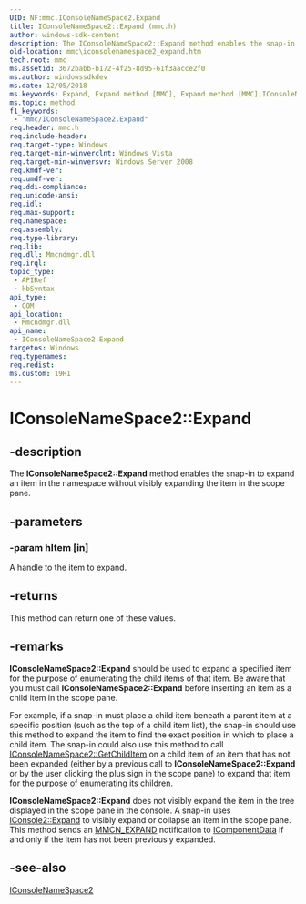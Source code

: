 ```yaml
---
UID: NF:mmc.IConsoleNameSpace2.Expand
title: IConsoleNameSpace2::Expand (mmc.h)
author: windows-sdk-content
description: The IConsoleNameSpace2::Expand method enables the snap-in to expand an item in the namespace without visibly expanding the item in the scope pane.
old-location: mmc\iconsolenamespace2_expand.htm
tech.root: mmc
ms.assetid: 3672babb-b172-4f25-8d95-61f3aacce2f0
ms.author: windowssdkdev
ms.date: 12/05/2018
ms.keywords: Expand, Expand method [MMC], Expand method [MMC],IConsoleNameSpace2 interface, IConsoleNameSpace2 interface [MMC],Expand method, IConsoleNameSpace2.Expand, IConsoleNameSpace2::Expand, _slate_iconsolenamespace2_expand, mmc.iconsolenamespace2_expand, mmc/IConsoleNameSpace2::Expand
ms.topic: method
f1_keywords: 
 - "mmc/IConsoleNameSpace2.Expand"
req.header: mmc.h
req.include-header: 
req.target-type: Windows
req.target-min-winverclnt: Windows Vista
req.target-min-winversvr: Windows Server 2008
req.kmdf-ver: 
req.umdf-ver: 
req.ddi-compliance: 
req.unicode-ansi: 
req.idl: 
req.max-support: 
req.namespace: 
req.assembly: 
req.type-library: 
req.lib: 
req.dll: Mmcndmgr.dll
req.irql: 
topic_type:
 - APIRef
 - kbSyntax
api_type:
 - COM
api_location:
 - Mmcndmgr.dll
api_name:
 - IConsoleNameSpace2.Expand
targetos: Windows
req.typenames: 
req.redist: 
ms.custom: 19H1
---
```


# IConsoleNameSpace2::Expand


## -description


The <b>IConsoleNameSpace2::Expand</b> method enables the snap-in to expand an item in the namespace without visibly expanding the item in the scope pane.


## -parameters




### -param hItem [in]

A handle to the item to expand.


## -returns



This method can return one of these values.




## -remarks



<b>IConsoleNameSpace2::Expand</b> should be used to expand a specified item for the purpose of enumerating the child items of that item. Be aware that you must call <b>IConsoleNameSpace2::Expand</b> before inserting an item as a child item in the scope pane.

For example, if a snap-in must place a child item beneath a parent item at a specific position (such as the top of a child item list), the snap-in should use this method to expand the item to find the exact position in which to place a child item. The snap-in could also use this method to call 
<a href="https://docs.microsoft.com/windows/desktop/api/mmc/nf-mmc-iconsolenamespace-getchilditem">IConsoleNameSpace2::GetChildItem</a> on a child item of an item that has not been expanded (either by a previous call to <b>IConsoleNameSpace2::Expand</b> or by the user clicking the plus sign in the scope pane) to expand that item for the purpose of enumerating its children.

<b>IConsoleNameSpace2::Expand</b> does not visibly expand the item in the tree displayed in the scope pane in the console. A snap-in uses 
<a href="https://docs.microsoft.com/windows/desktop/api/mmc/nf-mmc-iconsole2-expand">IConsole2::Expand</a> to visibly expand or collapse an item in the scope pane. This method sends an <a href="https://docs.microsoft.com/previous-versions/windows/desktop/mmc/mmcn-expand">MMCN_EXPAND</a> notification to 
<a href="https://docs.microsoft.com/windows/desktop/api/mmc/nn-mmc-icomponentdata">IComponentData</a> if and only if the item has not been previously expanded.




## -see-also




<a href="https://docs.microsoft.com/windows/desktop/api/mmc/nn-mmc-iconsolenamespace2">IConsoleNameSpace2</a>
 

 


